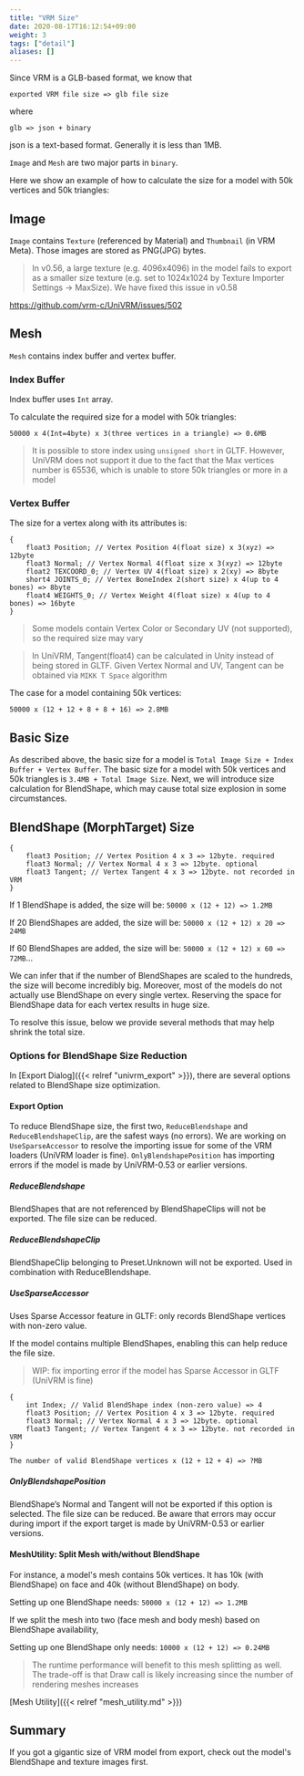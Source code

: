 ```yaml
---
title: "VRM Size"
date: 2020-08-17T16:12:54+09:00
weight: 3
tags: ["detail"]
aliases: []
---
```


Since VRM is a GLB-based format, we know that 

`exported VRM file size => glb file size`

where

`glb => json + binary`

json is a text-based format. Generally it is less than 1MB.

`Image` and `Mesh` are two major parts in `binary`.

Here we show an example of how to calculate the size for a model with 50k vertices and 50k triangles:

## Image

`Image` contains `Texture` (referenced by Material) and `Thumbnail` (in VRM Meta). Those images are stored as PNG(JPG) bytes.

> In v0.56, a large texture (e.g. 4096x4096) in the model fails to export as a smaller size texture (e.g. set to 1024x1024 by Texture Importer Settings -> MaxSize). We have fixed this issue in v0.58

https://github.com/vrm-c/UniVRM/issues/502

## Mesh

`Mesh` contains index buffer and vertex buffer.

### Index Buffer

Index buffer uses `Int` array.

To calculate the required size for a model with 50k triangles:

`50000 x 4(Int=4byte) x 3(three vertices in a triangle) => 0.6MB`

> It is possible to store index using `unsigned short` in GLTF. However, UniVRM does not support it due to the fact that the Max vertices number is 65536, which is unable to store 50k triangles or more in a model

### Vertex Buffer

The size for a vertex along with its attributes is: 

```
{
    float3 Position; // Vertex Position 4(float size) x 3(xyz) => 12byte
    float3 Normal; // Vertex Normal 4(float size x 3(xyz) => 12byte
    float2 TEXCOORD_0; // Vertex UV 4(float size) x 2(xy) => 8byte
    short4 JOINTS_0; // Vertex BoneIndex 2(short size) x 4(up to 4 bones) => 8byte
    float4 WEIGHTS_0; // Vertex Weight 4(float size) x 4(up to 4 bones) => 16byte
}
```

> Some models contain Vertex Color or Secondary UV (not supported), so the required size may vary

> In UniVRM, Tangent(float4) can be calculated in Unity instead of being stored in GLTF. Given Vertex Normal and UV, Tangent can be obtained via `MIKK T Space` algorithm

The case for a model containing 50k vertices:

`50000 x (12 + 12 + 8 + 8 + 16) => 2.8MB`

## Basic Size

As described above, the basic size for a model is `Total Image Size + Index Buffer + Vertex Buffer`.
The basic size for a model with 50k vertices and 50k triangles is `3.4MB + Total Image Size`.
Next, we will introduce size calculation for BlendShape, which may cause total size explosion in some circumstances.

## BlendShape (MorphTarget) Size

```BlendShape Vertex
{
    float3 Position; // Vertex Position 4 x 3 => 12byte. required
    float3 Normal; // Vertex Normal 4 x 3 => 12byte. optional
    float3 Tangent; // Vertex Tangent 4 x 3 => 12byte. not recorded in VRM
}
```

If 1 BlendShape is added, the size will be: `50000 x (12 + 12) => 1.2MB`

If 20 BlendShapes are added, the size will be: `50000 x (12 + 12) x 20 => 24MB`

If 60 BlendShapes are added, the size will be: `50000 x (12 + 12) x 60 => 72MB`...

We can infer that if the number of BlendShapes are scaled to the hundreds, the size will become incredibly big. Moreover, most of the models do not actually use BlendShape on every single vertex. Reserving the space for BlendShape data for each vertex results in huge size.

To resolve this issue, below we provide several methods that may help shrink the total size.

### Options for BlendShape Size Reduction

In [Export Dialog]({{< relref "univrm_export" >}}), there are several options related to BlendShape size optimization.

#### Export Option

To reduce BlendShape size, the first two, `ReduceBlendshape` and `ReduceBlendshapeClip`, are the safest ways (no errors). We are working on `UseSparseAccessor` to resolve the importing issue for some of the VRM loaders (UniVRM loader is fine). `OnlyBlendshapePosition` has importing errors if the model is made by UniVRM-0.53 or earlier versions.

##### ReduceBlendshape

BlendShapes that are not referenced by BlendShapeClips will not be exported. The file size can be reduced.

##### ReduceBlendshapeClip

BlendShapeClip belonging to Preset.Unknown will not be exported. Used in combination with ReduceBlendshape.

##### UseSparseAccessor

Uses Sparse Accessor feature in GLTF: only records BlendShape vertices with non-zero value.

If the model contains multiple BlendShapes, enabling this can help reduce the file size.

> WIP: fix importing error if the model has Sparse Accessor in GLTF (UniVRM is fine)

```BlendShape Vertex
{
    int Index; // Valid BlendShape index (non-zero value) => 4
    float3 Position; // Vertex Position 4 x 3 => 12byte. required
    float3 Normal; // Vertex Normal 4 x 3 => 12byte. optional
    float3 Tangent; // Vertex Tangent 4 x 3 => 12byte. not recorded in VRM
}
```

`The number of valid BlendShape vertices x (12 + 12 + 4) => ?MB`

##### OnlyBlendshapePosition

BlendShape’s Normal and Tangent will not be exported if this option is selected. The file size can be reduced. Be aware that errors may occur during import if the export target is made by UniVRM-0.53 or earlier versions.

#### MeshUtility: Split Mesh with/without BlendShape

For instance, a model's mesh contains 50k vertices. It has 10k (with BlendShape) on face and 40k (without BlendShape) on body.

Setting up one BlendShape needs: `50000 x (12 + 12) => 1.2MB`

If we split the mesh into two (face mesh and body mesh) based on BlendShape availability,

Setting up one BlendShape only needs: `10000 x (12 + 12) => 0.24MB`

> The runtime performance will benefit to this mesh splitting as well. The trade-off is that Draw call is likely increasing since the number of rendering meshes increases

[Mesh Utility]({{< relref "mesh_utility.md" >}})

## Summary

If you got a gigantic size of VRM model from export, check out the model's BlendShape and texture images first.
